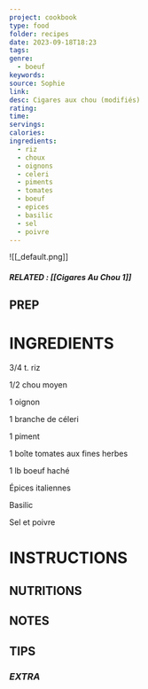 ```yaml
---
project: cookbook
type: food
folder: recipes
date: 2023-09-18T18:23
tags: 
genre:
  - boeuf
keywords: 
source: Sophie
link: 
desc: Cigares aux chou (modifiés)
rating: 
time: 
servings: 
calories: 
ingredients:
  - riz
  - choux
  - oignons
  - celeri
  - piments
  - tomates
  - boeuf
  - epices
  - basilic
  - sel
  - poivre
---
```


![[_default.png]]
##### *RELATED* : [[Cigares Au Chou 1]]

## PREP


# INGREDIENTS

3/4 t. riz
  
1/2 chou moyen 
  
1 oignon 

1 branche de céleri 
  
1 piment
  
1 boîte tomates aux fines herbes 

1 lb boeuf haché

Épices italiennes 

Basilic   

Sel et poivre


# INSTRUCTIONS



## NUTRITIONS



## NOTES



## TIPS



### *EXTRA*



